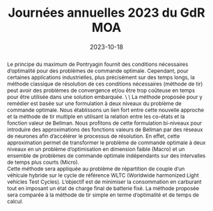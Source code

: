 ---
title: Journées annuelles 2023 du GdR MOA

event: Journées annuelles 2023 du GdR MOA
event_url: https://gdrmoa.math.cnrs.fr/journees-annuelles-2023-du-gdr-moa/

location: Perpignan, France 

summary: Méthode de contrôle optimal à deux niveaux et son application à la répartition du couple dans un véhicule hybride
abstract: 'Le principe du maximum de Pontryagin fournit des conditions nécessaires d’optimalité pour des problèmes de commande optimale. Cependant, pour certaines applications industrielles, plus précisément sur des temps longs, la méthode classique de résolution de ces conditions nécessaires (méthode de tir) peut avoir des problèmes de convergence et/ou être trop coûteuse en temps pour être utilisée dans une solution embarquée. \ \
La méthode proposée pour y remédier est basée sur une formulation à deux niveaux du problème de commande optimale. Nous établissons un lien fort entre cette nouvelle approche et la méthode de tir multiple en utilisant la relation entre les co-états et la fonction valeur de Bellman. Nous profitons de cette formulation bi-niveaux pour introduire des approximations des fonctions valeurs de Bellman par des réseaux de neurones afin d’accélérer le processus de résolution. En effet, cette approximation permet de transformer le problème de commande optimale à deux niveaux en un problème d’optimisation en dimension faible (Macro) et un ensemble de problèmes de commande optimale indépendants sur des intervalles de temps plus courts (Micro). \
 
Cette méthode sera appliquée au problème de répartition de couple d’un véhicule hybride sur le cycle de référence WLTC (Worldwide harmonized Light vehicles Test Cycles). L’objectif est de minimiser la consommation en carburant tout en imposant un état de charge final de batterie fixé. La méthode proposée sera comparée à la méthode de tir simple en terme d’optimalité et de temps de calcul.'

# Talk start and end times.
#   End time can optionally be hidden by prefixing the line with `#`.
date: '2023-10-18'
date_end: '2023-10-20'
all_day: true

# Schedule page publish date (NOT talk date).
publishDate: '2024-04-08'

authors: 
- Olivier Cots
- Rémy Dutto
- Sophie Jan
- Serge Laporte

tags:
- Optimal control
- Bilevel optimal control
- Neural network

# Is this a featured talk? (true/false)
featured: false
url_code: ''
url_pdf: uploads/2023_GDR_MOA.pdf
url_slides: ''
url_video: ''
---